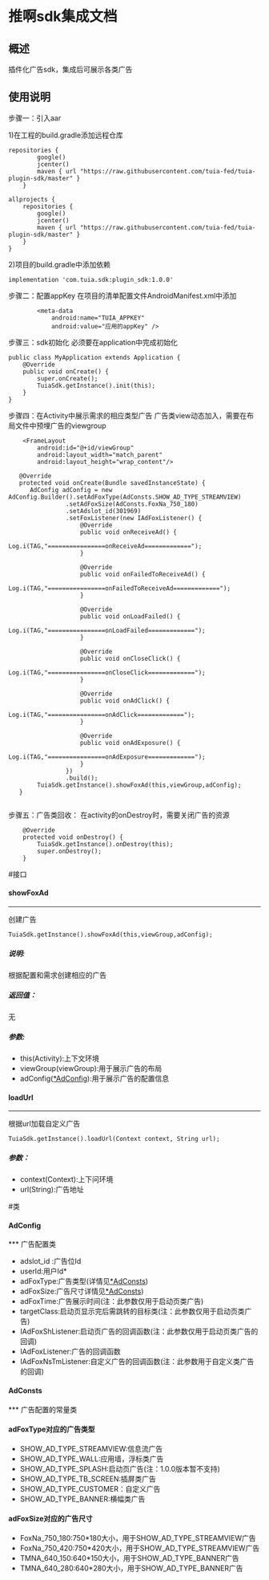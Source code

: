 # 推啊sdk集成文档
## 概述
插件化广告sdk，集成后可展示各类广告

## 使用说明
步骤一：引入aar

1)在工程的build.gradle添加远程仓库

```
repositories {
        google()
        jcenter()
        maven { url "https://raw.githubusercontent.com/tuia-fed/tuia-plugin-sdk/master" }
    }
```
```
allprojects {
    repositories {
        google()
        jcenter()
        maven { url "https://raw.githubusercontent.com/tuia-fed/tuia-plugin-sdk/master" }
    }
}
```

2)项目的build.gradle中添加依赖
```
implementation 'com.tuia.sdk:plugin_sdk:1.0.0'
```

步骤二：配置appKey
在项目的清单配置文件AndroidManifest.xml中添加
```
        <meta-data
            android:name="TUIA_APPKEY"
            android:value="应用的appKey" />
```

步骤三：sdk初始化
必须要在application中完成初始化

```
public class MyApplication extends Application {
    @Override
    public void onCreate() {
        super.onCreate();
        TuiaSdk.getInstance().init(this);
    }
}
```
步骤四：在Activity中展示需求的相应类型广告
广告类view动态加入，需要在布局文件中预埋广告的viewgroup
```
    <FrameLayout
        android:id="@+id/viewGroup"
        android:layout_width="match_parent"
        android:layout_height="wrap_content"/>
```

```
   @Override
   protected void onCreate(Bundle savedInstanceState) {
      AdConfig adConfig = new AdConfig.Builder().setAdFoxType(AdConsts.SHOW_AD_TYPE_STREAMVIEW)
                .setAdFoxSize(AdConsts.FoxNa_750_180)
                .setAdslot_id(301969)
                .setFoxListener(new IAdFoxListener() {
                    @Override
                    public void onReceiveAd() {
                        Log.i(TAG,"================onReceiveAd=============");
                    }

                    @Override
                    public void onFailedToReceiveAd() {
                        Log.i(TAG,"================onFailedToReceiveAd=============");
                    }

                    @Override
                    public void onLoadFailed() {
                        Log.i(TAG,"================onLoadFailed=============");
                    }

                    @Override
                    public void onCloseClick() {
                        Log.i(TAG,"================onCloseClick=============");
                    }

                    @Override
                    public void onAdClick() {
                        Log.i(TAG,"================onAdClick=============");
                    }

                    @Override
                    public void onAdExposure() {
                        Log.i(TAG,"================onAdExposure=============");
                    }
                })
                .build();
        TuiaSdk.getInstance().showFoxAd(this,viewGroup,adConfig);
   }
   
```

步骤五：广告类回收：
在activity的onDestroy时，需要关闭广告的资源
```
    @Override
    protected void onDestroy() {
        TuiaSdk.getInstance().onDestroy(this);
        super.onDestroy();
    }
```

#接口

#### <div id='showFoxAd'>showFoxAd</div>
***
创建广告
```
TuiaSdk.getInstance().showFoxAd(this,viewGroup,adConfig);
```
##### 说明:
根据配置和需求创建相应的广告

##### 返回值：
无

##### 参数:
* this(Activity):上下文环境
* viewGroup(viewGroup):用于展示广告的布局
* adConfig([*AdConfig](#AdConfig)):用于展示广告的配置信息

#### <div id='showFoxAd'>loadUrl</div>
***
根据url加载自定义广告
```
TuiaSdk.getInstance().loadUrl(Context context, String url);
```
##### 参数：
* context(Context):上下问环境
* url(String):广告地址


#类
#### <div id='AdConfig'>AdConfig</div>
*** 广告配置类

* adslot_id :广告位Id
* userId:用户Id* 
* adFoxType:广告类型(详情见[*AdConsts](#AdConsts))
* adFoxSize:广告尺寸详情见[*AdConsts](#AdConsts))
* adFoxTime:广告展示时间(注：此参数仅用于启动页类广告)
* targetClass:启动页显示完后需跳转的目标类(注：此参数仅用于启动页类广告)
* IAdFoxShListener:启动页广告的回调函数(注：此参数仅用于启动页类广告的回调)
* IAdFoxListener:广告的回调函数
* IAdFoxNsTmListener:自定义广告的回调函数(注：此参数用于自定义类广告的回调)



#### <div id='AdConsts'>AdConsts</div>
*** 广告配置的常量类

#### adFoxType对应的广告类型

* SHOW_AD_TYPE_STREAMVIEW:信息流广告
* SHOW_AD_TYPE_WALL:应用墙，浮标类广告
* SHOW_AD_TYPE_SPLASH:启动页广告(注：1.0.0版本暂不支持)
* SHOW_AD_TYPE_TB_SCREEN:插屏类广告
* SHOW_AD_TYPE_CUSTOMER：自定义广告
* SHOW_AD_TYPE_BANNER:横幅类广告

#### adFoxSize对应的广告尺寸
* FoxNa_750_180:750*180大小，用于SHOW_AD_TYPE_STREAMVIEW广告
* FoxNa_750_420:750*420大小，用于SHOW_AD_TYPE_STREAMVIEW广告
* TMNA_640_150:640*150大小，用于SHOW_AD_TYPE_BANNER广告
* TMNA_640_280:640*280大小，用于SHOW_AD_TYPE_BANNER广告



